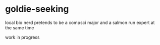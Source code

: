 # goldie-seeking
local bio nerd pretends to be a compsci major and a salmon run expert at the same time

work in progress
